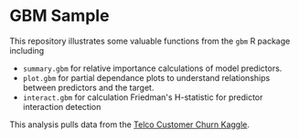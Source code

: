 # GBM Sample

This repository illustrates some valuable functions from the `gbm` R package including

- `summary.gbm` for relative importance calculations of model predictors.
- `plot.gbm` for partial dependance plots to understand relationships between predictors and the target.
- `interact.gbm` for calculation Friedman's H-statistic for predictor interaction detection

This analysis pulls data from the [Telco Customer Churn Kaggle](https://www.kaggle.com/blastchar/telco-customer-churn/version/1).